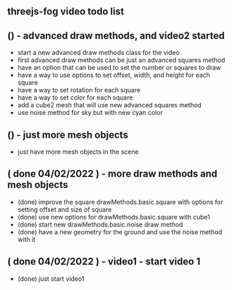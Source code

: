 ## threejs-fog video todo list

## () - advanced draw methods, and video2 started
* start a new advanced draw methods class for the video
* first advanced draw methods can be just an advanced squares method
* have an option that can be used to set the number or squares to draw
* have a way to use options to set offset, width, and height for each square
* have a way to set rotation for each square
* have a way to set color for each square
* add a cube2 mesh that will use new advanced squares method
* use noise method for sky but with new cyan color

## () - just more mesh objects
* just have more mesh objects in the scene

## ( done 04/02/2022 ) - more draw methods and mesh objects
* (done) improve the square drawMethods.basic.square with options for setting offset and size of square
* (done) use new options for drawMethods.basic.square with cube1
* (done) start new drawMethods.basic.noise draw method
* (done) have a new geometry for the ground and use the noise method with it

## ( done 04/02/2022 ) - video1 - start video 1
* (done) just start video1
